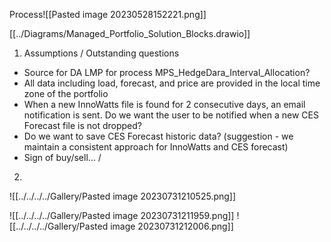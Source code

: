 Process![[Pasted image 20230528152221.png]]

[[../Diagrams/Managed_Portfolio_Solution_Blocks.drawio]]

1) Assumptions / Outstanding questions
- Source for DA LMP for process MPS_HedgeDara_Interval_Allocation?
- All data including load, forecast, and price are provided in the local time zone of the portfolio
- When a new InnoWatts file is found for 2 consecutive days, an email notification is sent. Do we want the user to be notified when a new CES Forecast file is not dropped?
- Do we want to save CES Forecast historic data? (suggestion - we maintain a consistent approach for InnoWatts and CES forecast)
- Sign of buy/sell… /

2)

![[../../../../Gallery/Pasted image 20230731210525.png]]

![[../../../../Gallery/Pasted image 20230731211959.png]]
![[../../../../Gallery/Pasted image 20230731212006.png]]